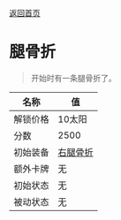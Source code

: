 [返回首页](index.md)  
# 腿骨折  
> 开始时有一条腿骨折了。  
  
名称  |  值  
----  |  ----  
解锁价格  |  10太阳  
分数  |  2500  
初始装备  |  [右腿骨折](W_LegFractureR.md)  
额外卡牌  |  无  
初始状态  |  无  
被动状态  |  无  
